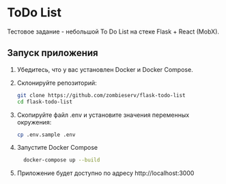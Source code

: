 # ToDo List

Тестовое задание - небольшой To Do List на стеке Flask + React (MobX).


## Запуск приложения

1. Убедитесь, что у вас установлен Docker и Docker Compose.

2. Склонируйте репозиторий:
   ```bash
   git clone https://github.com/zombieserv/flask-todo-list
   cd flask-todo-list
   
3. Скопируйте файл .env и установите значения переменных окружения:
    ```bash
   cp .env.sample .env

4. Запустите Docker Compose
     ```bash
       docker-compose up --build

5. Приложение будет доступно по адресу http://localhost:3000